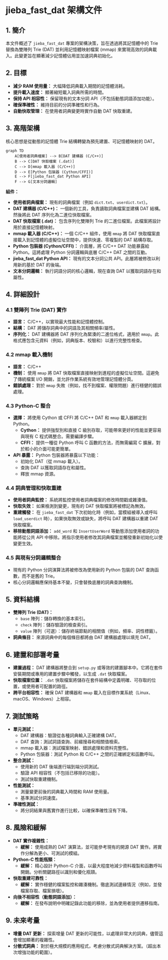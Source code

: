 # jieba_fast_dat 架構文件

## 1. 簡介
本文件概述了 `jieba_fast_dat` 專案的架構決策，旨在透過將其記憶體中的 Trie 替換為雙陣列 Trie (DAT) 並利用記憶體映射檔案 (mmap) 來實現高效的詞典載入。此變更旨在顯著減少記憶體佔用並加速詞典初始化。

## 2. 目標
*   **減少 RAM 使用量：** 大幅降低詞典載入期間的記憶體消耗。
*   **提升載入速度：** 顯著縮短載入詞典所需的時間。
*   **保持 API 相容性：** 保留現有的文本分詞 API（不包括動態詞語添加功能）。
*   **確保準確性：** 維持目前的分詞準確性和行為。
*   **自動快取管理：** 在使用者詞典變更時實作自動 DAT 快取重建。

## 3. 高階架構

核心思想是從動態的記憶體 Trie 結構轉變為預先建置、可記憶體映射的 DAT。

```mermaid
graph TD
    A[使用者詞典檔案] --> B[DAT 建構器 (C/C++)]
    B --> C[DAT 快取檔案 (.dat)]
    C --> D[mmap 載入器 (C/C++)]
    D --> E[Python 包裝器 (Cython/CFFI)]
    E --> F[jieba_fast_dat Python API]
    F --> G[文本分詞邏輯]
```

**組件：**
*   **使用者詞典檔案：** 現有的詞典檔案（例如 `dict.txt`、`userdict.txt`）。
*   **DAT 建構器 (C/C++)：** 一個新的工具，負責讀取詞典檔案並建構 DAT 結構。然後將此 DAT 序列化為二進位快取檔案。
*   **DAT 快取檔案 (.dat)：** 包含序列化雙陣列 Trie 的二進位檔案。此檔案將設計用於直接記憶體映射。
*   **mmap 載入器 (C/C++)：** 一個 C/C++ 組件，使用 `mmap` 將 DAT 快取檔案直接載入到記憶體的虛擬位址空間中，提供快速、零複製的 DAT 結構存取。
*   **Python 包裝器 (Cython/CFFI)：** 介面層，將 C/C++ DAT 功能暴露給 Python。這將處理 Python 分詞邏輯與底層 C/C++ DAT 之間的互動。
*   **jieba_fast_dat Python API：** 現有的文本分詞公共 API。此層將被修改以利用新的基於 DAT 的後端。
*   **文本分詞邏輯：** 執行詞語分詞的核心邏輯，現在查詢 DAT 以獲取詞語存在和屬性。

## 4. 詳細設計

### 4.1 雙陣列 Trie (DAT) 實作
*   **語言：** C/C++，以實現最大性能和記憶體控制。
*   **結構：** DAT 將儲存詞典中的詞語及其相關頻率/屬性。
*   **序列化：** DAT 建構器將 DAT 序列化為緊湊的二進位格式，適用於 `mmap`。此格式應包含元資料（例如，詞典版本、校驗和）以進行完整性檢查。

### 4.2 mmap 載入機制
*   **語言：** C/C++
*   **機制：** 使用 `mmap` 將 DAT 快取檔案直接映射到進程的虛擬位址空間。這避免了傳統檔案 I/O 開銷，並允許作業系統有效地管理記憶體分頁。
*   **錯誤處理：** 對於 `mmap` 失敗（例如，找不到檔案、權限問題）進行穩健的錯誤處理。

### 4.3 Python-C 整合
*   **選擇：** 將使用 Cython 或 CFFI 將 C/C++ DAT 和 `mmap` 載入器綁定到 Python。
    *   **Cython：** 提供強型別和直接 C 級別存取，可能帶來更好的性能並更容易與現有 C 程式碼整合。需要編譯步驟。
    *   **CFFI：** 提供一種從 Python 呼叫 C 函數的方法，而無需編寫 C 擴展，對於較小的介面可能更簡單。
*   **API 暴露：** Python 包裝器將暴露以下功能：
    *   初始化 DAT（從 mmap 載入）。
    *   查詢 DAT 以獲取詞語存在和屬性。
    *   釋放 mmap 資源。

### 4.4 詞典管理和快取重建
*   **使用者詞典監控：** 系統將監控使用者詞典檔案的修改時間戳或雜湊值。
*   **快取失效：** 如果檢測到變更，現有的 DAT 快取檔案將被標記為無效。
*   **重建觸發：** 在 `jieba_fast_dat` 下次初始化時（例如，當模組被導入或呼叫 `load_userdict` 時），如果快取無效或缺失，將呼叫 DAT 建構器以重建 DAT 快取檔案。
*   **移除動態詞語添加：** `add_word` 和 `InsertUserWord` 等動態添加使用者詞的功能將從公共 API 中移除。將指示使用者修改其詞典檔案並觸發重新初始化以使變更生效。

### 4.5 與現有分詞邏輯整合
*   現有的 Python 分詞演算法將被修改為使用新的 Python 包裝的 DAT 查詢函數，而不是舊的 Trie。
*   核心分詞邏輯應保持基本不變，只會替換底層的詞典查詢機制。

## 5. 資料結構
*   **雙陣列 Trie (DAT)：**
    *   `base` 陣列：儲存轉換的基本索引。
    *   `check` 陣列：儲存驗證的檢查索引。
    *   `value` 陣列（可選）：儲存終端節點的相關值（例如，頻率、詞性標籤）。
*   **詞典條目：** 來源詞典中的每個條目都將由 DAT 建構器處理以填充 DAT。

## 6. 建置和部署考量
*   **建置過程：** DAT 建構器將整合到 `setup.py` 或等效的建置腳本中。它將在套件安裝期間或專用的建置步驟中觸發，以生成 `.dat` 快取檔案。
*   **快取檔案位置：** `.dat` 快取檔案將儲存在套件結構中定義明確、可存取的位置，或使用者可配置的路徑。
*   **跨平台相容性：** 確保 DAT 建構器和 `mmap` 載入在目標作業系統（Linux、macOS、Windows）上相容。

## 7. 測試策略
*   **單元測試：**
    *   DAT 建構器：驗證從各種詞典輸入正確建構 DAT。
    *   DAT 查詢：測試詞語查詢、前綴搜尋和相關值檢索。
    *   mmap 載入器：測試檔案映射、錯誤處理和資料完整性。
    *   Python 包裝器：測試 Python 和 C/C++ 之間的正確綁定和函數呼叫。
*   **整合測試：**
    *   使用新的 DAT 後端進行端到端分詞測試。
    *   驗證 API 相容性（不包括已移除的功能）。
    *   測試快取重建機制。
*   **性能測試：**
    *   測量變更前後的詞典載入時間和 RAM 使用量。
    *   基準測試分詞速度。
*   **準確性測試：**
    *   將分詞結果與舊實作進行比較，以確保準確性沒有下降。

## 8. 風險和緩解
*   **DAT 實作複雜性：**
    *   **緩解：** 使用成熟的 DAT 演算法，並可能參考現有的開源 DAT 實作。將實作分解為更小、可測試的模組。
*   **Python-C 性能瓶頸：**
    *   **緩解：** 精心設計 Python-C 介面，以最大程度地減少資料複製和函數呼叫開銷。分析關鍵路徑以識別和優化瓶頸。
*   **快取重建可靠性：**
    *   **緩解：** 實作穩健的檔案監控和雜湊機制。徹底測試邊緣情況（例如，並發檔案存取、檔案損壞）。
*   **向後不相容性（動態詞語添加）：**
    *   **緩解：** 在發布說明中明確記錄此功能的移除，並為使用者提供遷移指南。

## 9. 未來考量
*   **增量 DAT 更新：** 探索增量 DAT 更新的可能性，以處理非常大的詞典，儘管這會增加顯著的複雜性。
*   **分散式詞典：** 對於極大規模的應用程式，考慮分散式詞典解決方案。（超出本次增強功能的範圍）。
